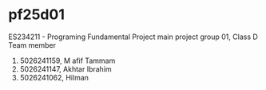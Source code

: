 # pf25d01
ES234211 - Programing Fundamental Project
main project
group 01, Class D
Team member
1. 5026241159, M afif Tammam
2. 5026241147, Akhtar Ibrahim
3. 5026241062, Hilman
   
